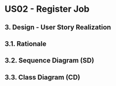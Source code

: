 # US02 - Register Job

## 3. Design - User Story Realization 

## 3.1. Rationale

## 3.2. Sequence Diagram (SD)

## 3.3. Class Diagram (CD)